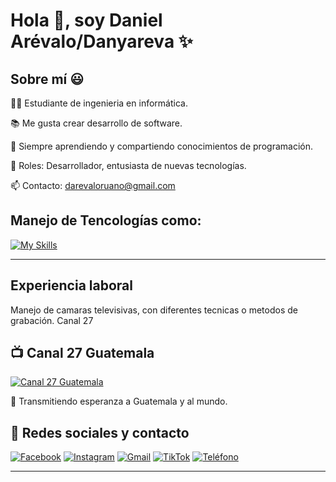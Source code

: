 # Hola 👋, soy Daniel Arévalo/Danyareva ✨

## Sobre mí 😃

👨‍💻 Estudiante de ingenieria en informática.

📚 Me gusta crear desarrollo de software.

🧠 Siempre aprendiendo y compartiendo conocimientos de programación.

💼 Roles: Desarrollador, entusiasta de nuevas tecnologías.

📫 Contacto: darevaloruano@gmail.com

Manejo de Tencologías como: 
---
[![My Skills](https://skillicons.dev/icons?i=arduino,cpp,c,cs,html,java,github,sublime,vscode,visualstudio)](https://skillicons.dev)

---
Experiencia laboral
---
Manejo de camaras televisivas, con diferentes tecnicas o metodos de grabación. 
Canal 27 

## 📺 Canal 27 Guatemala
[![Canal 27 Guatemala](https://www.canal27.org/wp-content/uploads/2021/01/logo-canal-27.png)](https://www.canal27.org/)

🎥 Transmitiendo esperanza a Guatemala y al mundo.


## 📱 Redes sociales y contacto

[![Facebook](https://img.shields.io/badge/Facebook-1877F2?style=for-the-badge&logo=facebook&logoColor=white)](https://www.facebook.com/share/1H9KGCaztj/?mibextid=wwXIfr)
[![Instagram](https://img.shields.io/badge/Instagram-E4405F?style=for-the-badge&logo=instagram&logoColor=white)](https://www.instagram.com/dany_arev?igsh=MTdncjFsZnI5d2Flbg==)
[![Gmail](https://img.shields.io/badge/Gmail-D14836?style=for-the-badge&logo=gmail&logoColor=white)](mailto:darevaloruanogt@gmail.com)
[![TikTok](https://img.shields.io/badge/TikTok-000000?style=for-the-badge&logo=tiktok&logoColor=white)](https://www.tiktok.com/@danyarev4?_t=ZM-8vq85Qr66Jp&_r=1)
[![Teléfono](https://img.shields.io/badge/Teléfono-25D366?style=for-the-badge&logo=whatsapp&logoColor=white)](tel:+50259723950)

---




